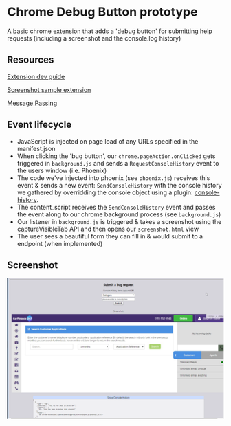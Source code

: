 # Chrome Debug Button prototype

A basic chrome extension that adds a 'debug button' for submitting help requests (including a screenshot and the console.log history)


## Resources 

[Extension dev guide](https://developer.chrome.com/extensions/devguide)

[Screenshot sample extension](https://developer.chrome.com/extensions/samples#search:screenshot)

[Message Passing](https://developer.chrome.com/extensions/messaging)

## Event lifecycle

- JavaScript is injected on page load of any URLs specified in the manifest.json
- When clicking the 'bug button', our `chrome.pageAction.onClicked` gets triggered in `background.js` and sends a `RequestConsoleHistory` event to the users window (i.e. Phoenix)
- The code we've injected into phoenix (see `phoenix.js`) receives this event & sends a new event: `SendConsoleHistory` with the console history we gathered by overridding the console object using a plugin: [console-history](https://github.com/lesander/console.history/).
- The content_script receives the `SendConsoleHistory` event and passes the event along to our chrome background process (see `background.js`)
- Our listener in `background.js` is triggered & takes a screenshot using the captureVisibleTab API and then opens our `screenshot.html` view 
- The user sees a beautiful form they can fill in & would submit to a endpoint (when implemented)


## Screenshot

![screenshot](https://raw.githubusercontent.com/stebaker92/chrome-debug-button/master/screenshot.png)
